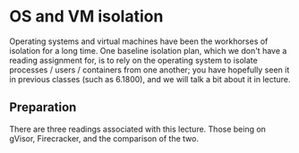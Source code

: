 # OS and VM isolation

Operating systems and virtual machines have been the workhorses of isolation for a long time. One baseline isolation plan, which we don't have a reading assignment for, is to rely on the operating system to isolate processes / users / containers from one another; you have hopefully seen it in previous classes (such as 6.1800), and we will talk a bit about it in lecture. 

## Preparation

There are three readings associated with this lecture. Those being on gVisor, Firecracker, and the comparison of the two.

